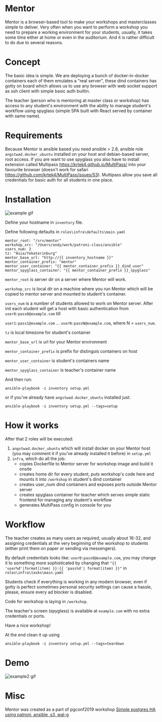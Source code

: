 # Mentor

Mentor is a browser-based tool to make your workshops and masterclasses simple to deliver. Very often when you want to perform a workshop you need to prepare a working environment for your students, usually, it takes some time either at home or even in the auditorium. And it is rather difficult to do due to several reasons.

# Concept
The basic idea is simple. We are deploying a bunch of docker-in-docker containers each of them emulates a "real server", these dind containers has gotty on board which allows us to use any browser with web socket support as ssh client with simple basic auth builtin.

The teacher (person who is mentoring at master class or workshop) has access to any student's environment with the ability to manage student's workflow using spyglass (simple SPA built with React served by container with same name).

# Requirements
Because Mentor is ansible based you need ansible > 2.8, ansible role `angstwad.docker_ubuntu` installed on your host and debian-based server, root access. If you are want to use spyglass you also have to install extension  called Multipass https://krtek4.github.io/MultiPass/ into your favourite browser (doesn't work for safari https://github.com/krtek4/MultiPass/issues/53). Multipass allow you save all credentials for basic auth for all students in one place.

# Installation

![example gif](https://mastery-public.s3.amazonaws.com/mentor.gif)

Define your hostname in `inventory` file.

Define following defaults in `roles\infra\defaults\main.yaml`

```
mentor_root: "/srv/mentor"
workshop_src: "/Users/andy/work/patroni-class/ansible"
users_num: 2
tz: "Asia/Yekaterinburg"
mentor_base_url: "http://{{ inventory_hostname }}"
mentor_container_prefix: "mentor"
mentor_user_container: "{{ mentor_container_prefix }}_dind_user"
mentor_spyglass_container: "{{ mentor_container_prefix }}_spyglass"
```

`mentor_root` is server dir on a server where Mentor will work.

`workshop_src` is local dir on a machine where you run Mentor which will be copied to mentor server and mounted to student's container.

`users_num` is a number of students allowed to work on Mentor server. After init each student will get a host with basic authentication from `user0:pass0@example.com` till 

`user1:pass1@example.com` ... `userN:passN@example.com`, where N = `users_num`.

`tz` is local timezone for student's container

`mentor_base_url` is url for your Mentor environment

`mentor_container_prefix` is prefix for distinguis containers on host

`mentor_user_container` is student's containers name

`mentor_spyglass_container` is teacher's container name


And then run:

```
ansible-playbook -i inventory setup.yml
```


or if you've already have `angstwad.docker_ubuntu` installed just:

```
ansible-playbook -i inventory setup.yml --tags=setup
```

# How it works

After that 2 roles will be executed:
 1. `angstwad.docker_ubuntu` which will install docker on your Mentor host (you may comment it if you've already installed it before) in `setup.yml`
 2. `infra`, which do all the job:
    - copies Dockerfile to Mentor server for workshop image and build it onsite
    - creates home dir for every student, puts workshop's code here and mounts it into `/workshop` in student's dind container
    - creates user_num dind containers and exposes ports outside Mentor server
    - creates spyglass container for teacher which serves simple static frontend for managing any student's workflow
    - generates MultiPass config in console for you

# Workflow
The teacher creates as many users as required, usually about 16-32, and assigning credentials at the very beginning of the workshop to students (either print them on paper or sending via messengers).

By default credentials looks like: `user0:pass0@example.com`, you may change it to something more sophisticated by changing that `"{{ 'user%d'|format(item) }}:{{ 'pass%d'| format(item) }}"` in `roles\infra\tasks\main.yaml`

Students check if everything is working in any modern browser, even if gotty is perfect sometimes personal security settings can cause a hassle, please, ensure every ad blocker is disabled.

Code for workshop is laying in `/workshop`.

The teacher's screen (spyglass) is available at `example.com` with no extra credentials or ports.

Have a nice workshop!

At the end clean it up using
```
ansible-playbook -i inventory setup.yml --tags=teardown
```

# Demo
![example2 gif](https://mastery-public.s3.amazonaws.com/ezgif-5-c5188cad21df.gif)

# Misc
Mentor was created as a part of pgconf2019 workshop [Simple postgres HA using patroni, ansible, s3, wal-g](https://pgconf.ru/2019/242821)
